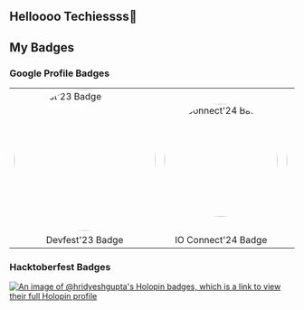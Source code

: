 ## Helloooo Techiessss👋

<!-- [![Google IO Connect Attendee](https://developers.google.com/static/profile/badges/events/io/2024/connect/bengaluru/badge.svg)](https://developers.google.com/profile/badges/events/io/2024/connect/bengaluru) -->

## My Badges

### Google Profile Badges
<!-- Badge for g.dev profile
<a href="https://g.dev/hridyesh">
  <img src="https://developers.google.com/static/profile/badges/events/community/devfest/2023/attendee/badge.svg" alt="IO Connect Badge" width="300" height="300">
</a>
<a href="https://g.dev/hridyesh">
  <img src="https://developers.google.com/static/profile/badges/events/io/2024/connect/bengaluru/badge.svg" alt="IO Connect Badge" width="200" height="200">
</a>
<div align="center">
  <img src="https://developers.google.com/static/profile/badges/events/community/devfest/2023/attendee/badge.svg" alt="Devfest'23 Badge" style="width: 250px; height: 250px; border-radius: 50%; vertical-align: middle; margin-right: 20px;">
  <img src="https://developers.google.com/static/profile/badges/events/io/2024/connect/bengaluru/badge.svg" alt="IO Connect'24 Badge" style="width: 200px; height: 200px; border-radius: 50%; vertical-align: top;">
</div> -->

<div align="center">
  <table>
    <tr>
      <td>
        <img src="https://developers.google.com/static/profile/badges/events/community/devfest/2023/attendee/badge.svg" alt="Devfest'23 Badge" style="width: 250px; height: 250px; border-radius: 50%;">
      </td>
      <td>
        <img src="https://developers.google.com/static/profile/badges/events/io/2024/connect/bengaluru/badge.svg" alt="IO Connect'24 Badge" style="width: 200px; height: 200px; border-radius: 50%;">
      </td>
      <td>
        <img src="https://assets.leetcode.com/static_assets/marketing/2024-50.gif" alt="IO Connect'24 Badge" style="width: 200px; height: 200px; border-radius: 50%;">
      </td>      
    </tr>
    <tr>
      <td align="center">Devfest'23 Badge</td>
      <td align="center">IO Connect'24 Badge</td>
    </tr>
  </table>
</div>




### Hacktoberfest Badges

[![An image of @hridyeshgupta's Holopin badges, which is a link to view their full Holopin profile](https://holopin.me/hridyeshgupta)](https://holopin.io/@hridyeshgupta)
<!--
**hridyesh-gupta/hridyesh-gupta** is a ✨ _special_ ✨ repository because its `README.md` (this file) appears on your GitHub profile.

Here are some ideas to get you started:

- 🔭 I’m currently working on ...
- 🌱 I’m currently learning ...
- 👯 I’m looking to collaborate on ...
- 🤔 I’m looking for help with ...
- 💬 Ask me about ...
- 📫 How to reach me: ...
- 😄 Pronouns: ...
- ⚡ Fun fact: ...
-->
